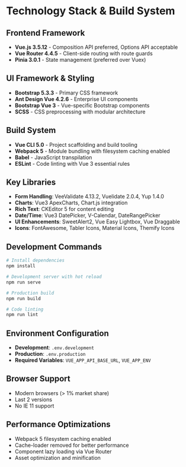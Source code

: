 # Technology Stack & Build System

## Frontend Framework
- **Vue.js 3.5.12** - Composition API preferred, Options API acceptable
- **Vue Router 4.4.5** - Client-side routing with route guards
- **Pinia 3.0.1** - State management (preferred over Vuex)

## UI Framework & Styling
- **Bootstrap 5.3.3** - Primary CSS framework
- **Ant Design Vue 4.2.6** - Enterprise UI components
- **Bootstrap Vue 3** - Vue-specific Bootstrap components
- **SCSS** - CSS preprocessing with modular architecture

## Build System
- **Vue CLI 5.0** - Project scaffolding and build tooling
- **Webpack 5** - Module bundling with filesystem caching enabled
- **Babel** - JavaScript transpilation
- **ESLint** - Code linting with Vue 3 essential rules

## Key Libraries
- **Form Handling**: VeeValidate 4.13.2, Vuelidate 2.0.4, Yup 1.4.0
- **Charts**: Vue3 ApexCharts, Chart.js integration
- **Rich Text**: CKEditor 5 for content editing
- **Date/Time**: Vue3 DatePicker, V-Calendar, DateRangePicker
- **UI Enhancements**: SweetAlert2, Vue Easy Lightbox, Vue Draggable
- **Icons**: FontAwesome, Tabler Icons, Material Icons, Themify Icons

## Development Commands
```bash
# Install dependencies
npm install

# Development server with hot reload
npm run serve

# Production build
npm run build

# Code linting
npm run lint
```

## Environment Configuration
- **Development**: `.env.development`
- **Production**: `.env.production`
- **Required Variables**: `VUE_APP_API_BASE_URL`, `VUE_APP_ENV`

## Browser Support
- Modern browsers (> 1% market share)
- Last 2 versions
- No IE 11 support

## Performance Optimizations
- Webpack 5 filesystem caching enabled
- Cache-loader removed for better performance
- Component lazy loading via Vue Router
- Asset optimization and minification